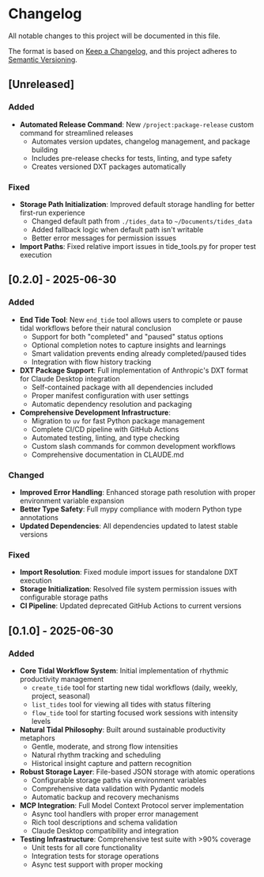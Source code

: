 # Changelog

All notable changes to this project will be documented in this file.

The format is based on [Keep a Changelog](https://keepachangelog.com/en/1.1.0/),
and this project adheres to [Semantic Versioning](https://semver.org/spec/v2.0.0.html).

## [Unreleased]

### Added
- **Automated Release Command**: New `/project:package-release` custom command for streamlined releases
  - Automates version updates, changelog management, and package building
  - Includes pre-release checks for tests, linting, and type safety
  - Creates versioned DXT packages automatically

### Fixed
- **Storage Path Initialization**: Improved default storage handling for better first-run experience
  - Changed default path from `./tides_data` to `~/Documents/tides_data`
  - Added fallback logic when default path isn't writable
  - Better error messages for permission issues
- **Import Paths**: Fixed relative import issues in tide_tools.py for proper test execution

## [0.2.0] - 2025-06-30

### Added
- **End Tide Tool**: New `end_tide` tool allows users to complete or pause tidal workflows before their natural conclusion
  - Support for both "completed" and "paused" status options
  - Optional completion notes to capture insights and learnings
  - Smart validation prevents ending already completed/paused tides
  - Integration with flow history tracking
- **DXT Package Support**: Full implementation of Anthropic's DXT format for Claude Desktop integration
  - Self-contained package with all dependencies included
  - Proper manifest configuration with user settings
  - Automatic dependency resolution and packaging
- **Comprehensive Development Infrastructure**: 
  - Migration to `uv` for fast Python package management
  - Complete CI/CD pipeline with GitHub Actions
  - Automated testing, linting, and type checking
  - Custom slash commands for common development workflows
  - Comprehensive documentation in CLAUDE.md

### Changed
- **Improved Error Handling**: Enhanced storage path resolution with proper environment variable expansion
- **Better Type Safety**: Full mypy compliance with modern Python type annotations
- **Updated Dependencies**: All dependencies updated to latest stable versions

### Fixed
- **Import Resolution**: Fixed module import issues for standalone DXT execution
- **Storage Initialization**: Resolved file system permission issues with configurable storage paths
- **CI Pipeline**: Updated deprecated GitHub Actions to current versions

## [0.1.0] - 2025-06-30

### Added
- **Core Tidal Workflow System**: Initial implementation of rhythmic productivity management
  - `create_tide` tool for starting new tidal workflows (daily, weekly, project, seasonal)
  - `list_tides` tool for viewing all tides with status filtering
  - `flow_tide` tool for starting focused work sessions with intensity levels
- **Natural Tidal Philosophy**: Built around sustainable productivity metaphors
  - Gentle, moderate, and strong flow intensities
  - Natural rhythm tracking and scheduling
  - Historical insight capture and pattern recognition
- **Robust Storage Layer**: File-based JSON storage with atomic operations
  - Configurable storage paths via environment variables
  - Comprehensive data validation with Pydantic models
  - Automatic backup and recovery mechanisms
- **MCP Integration**: Full Model Context Protocol server implementation
  - Async tool handlers with proper error management
  - Rich tool descriptions and schema validation
  - Claude Desktop compatibility and integration
- **Testing Infrastructure**: Comprehensive test suite with >90% coverage
  - Unit tests for all core functionality
  - Integration tests for storage operations
  - Async test support with proper mocking